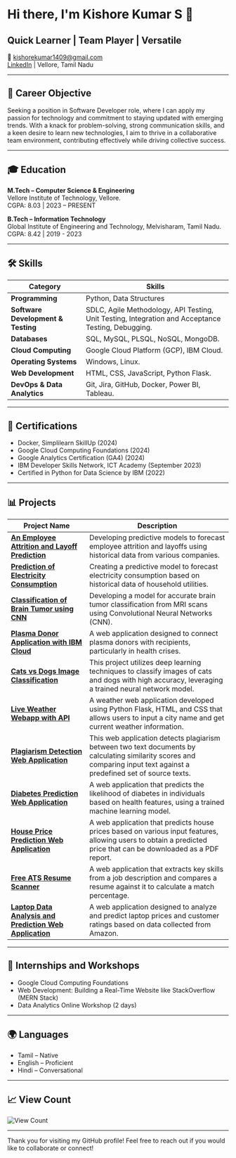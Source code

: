# Hi there, I'm Kishore Kumar S 👋

## Quick Learner | Team Player | Versatile

📧 [kishorekumar1409@gmail.com](mailto:kishorekumar1409@gmail.com)  
[LinkedIn](https://linkedin.com/in/kishorekumar1409) | Vellore, Tamil Nadu

---

## 🎯 Career Objective
Seeking a position in Software Developer role, where I can apply my passion for technology and commitment to staying updated with emerging trends. With a knack for problem-solving, strong communication skills, and a keen desire to learn new technologies, I aim to thrive in a collaborative team environment, contributing effectively while driving collective success.

---

## 🎓 Education
**M.Tech – Computer Science & Engineering**  
Vellore Institute of Technology, Vellore.  
CGPA: 8.03 | 2023 – PRESENT

**B.Tech – Information Technology**  
Global Institute of Engineering and Technology, Melvisharam, Tamil Nadu.  
CGPA: 8.42 | 2019 - 2023

---

## 🛠️ Skills
| **Category**                     | **Skills**                                                                                   |
|----------------------------------|---------------------------------------------------------------------------------------------|
| **Programming**                  | Python, Data Structures                                                                     |
| **Software Development & Testing**| SDLC, Agile Methodology, API Testing, Unit Testing, Integration and Acceptance Testing, Debugging. |
| **Databases**                    | SQL, MySQL, PLSQL, NoSQL, MongoDB.                                                          |
| **Cloud Computing**              | Google Cloud Platform (GCP), IBM Cloud.                                                    |
| **Operating Systems**            | Windows, Linux.                                                                             |
| **Web Development**              | HTML, CSS, JavaScript, Python Flask.                                                        |
| **DevOps & Data Analytics**      | Git, Jira, GitHub, Docker, Power BI, Tableau.                                              |

---

## 📜 Certifications
- Docker, Simplilearn SkillUp (2024)
- Google Cloud Computing Foundations (2024)
- Google Analytics Certification (GA4) (2024)
- IBM Developer Skills Network, ICT Academy (September 2023)
- Certified in Python for Data Science by IBM (2022)

---

## 📊 Projects
| **Project Name**                                                | **Description**                                                                                                                                                     |
|---------------------------------------------------------------|---------------------------------------------------------------------------------------------------------------------------------------------------------------------|
| **[An Employee Attrition and Layoff Prediction](link-to-your-project)** | Developing predictive models to forecast employee attrition and layoffs using historical data from various companies.                                               |
| **[Prediction of Electricity Consumption](link-to-your-project)**        | Creating a predictive model to forecast electricity consumption based on historical data of household utilities.                                                     |
| **[Classification of Brain Tumor using CNN](link-to-your-project)**       | Developing a model for accurate brain tumor classification from MRI scans using Convolutional Neural Networks (CNN).                                                |
| **[Plasma Donor Application with IBM Cloud](link-to-your-project)**       | A web application designed to connect plasma donors with recipients, particularly in health crises.                                                                  |
| **[Cats vs Dogs Image Classification](https://github.com/kishorekumar0814/cats-vs-dogs)**  | This project utilizes deep learning techniques to classify images of cats and dogs with high accuracy, leveraging a trained neural network model.                    |
| **[Live Weather Webapp with API](https://github.com/kishorekumar0814/Live-Weather-Webapp-with-API)**  | A weather web application developed using Python Flask, HTML, and CSS that allows users to input a city name and get current weather information.                    |
| **[Plagiarism Detection Web Application](https://github.com/kishorekumar0814/Plagiarism-Detection-Web-Application)** | This web application detects plagiarism between two text documents by calculating similarity scores and comparing input text against a predefined set of source texts. |
| **[Diabetes Prediction Web Application](https://github.com/kishorekumar0814/Diabetes-Prediction-Web-Application)** | A web application that predicts the likelihood of diabetes in individuals based on health features, using a trained machine learning model.                          |
| **[House Price Prediction Web Application](https://github.com/kishorekumar0814/House-Price-Prediction-Web-Application)** | A web application that predicts house prices based on various input features, allowing users to obtain a predicted price that can be downloaded as a PDF report.    |
| **[Free ATS Resume Scanner](https://github.com/kishorekumar0814/Free-ATS-Resume-Scanner)** | A web application that extracts key skills from a job description and compares a resume against it to calculate a match percentage.                                 |
| **[Laptop Data Analysis and Prediction Web Application](https://github.com/kishorekumar0814/Laptop-Data-Analysis-and-Prediction-Web-Application)** | A web application designed to analyze and predict laptop prices and customer ratings based on data collected from Amazon.                                             |

---

## 🌟 Internships and Workshops
- Google Cloud Computing Foundations
- Web Development: Building a Real-Time Website like StackOverflow (MERN Stack)
- Data Analytics Online Workshop (2 days)

---

## 🌍 Languages
- Tamil – Native
- English – Proficient
- Hindi – Conversational

---

## 📈 View Count
![View Count](https://img.shields.io/badge/views-0-brightgreen) <!-- This can be updated manually -->

---

Thank you for visiting my GitHub profile! Feel free to reach out if you would like to collaborate or connect!
